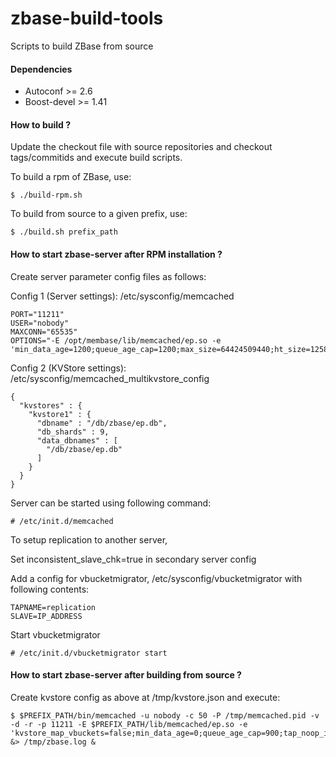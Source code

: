 zbase-build-tools
=================

Scripts to build ZBase from source

#### Dependencies
 * Autoconf >= 2.6
 * Boost-devel >= 1.41

#### How to build ?

Update the checkout file with source repositories and checkout tags/commitids and execute build scripts.

To build a rpm of ZBase, use:

    $ ./build-rpm.sh

To build from source to a given prefix, use:

    $ ./build.sh prefix_path

#### How to start zbase-server after RPM installation ?

Create server parameter config files as follows:

Config 1 (Server settings): /etc/sysconfig/memcached

    PORT="11211"
    USER="nobody"
    MAXCONN="65535"
    OPTIONS="-E /opt/membase/lib/memcached/ep.so -e 'min_data_age=1200;queue_age_cap=1200;max_size=64424509440;ht_size=12582917;chk_max_items=500000;chk_period=3600;keep_closed_chks=true;restore_file_checks=false;restore_mode=false;inconsistent_slave_chk=false;ht_locks=100000;tap_keepalive=600;max_evict_entries=2000000;kvstore_config_file=/etc/sysconfig/memcached_multikvstore_config'"

Config 2 (KVStore settings): /etc/sysconfig/memcached_multikvstore_config

    {
      "kvstores" : {
        "kvstore1" : {
          "dbname" : "/db/zbase/ep.db",
          "db_shards" : 9,
          "data_dbnames" : [
            "/db/zbase/ep.db"
          ]
        }
      }
    }
    
Server can be started using following command:

    # /etc/init.d/memcached
    
To setup replication to another server, 

Set inconsistent_slave_chk=true in secondary server config
    
Add a config for vbucketmigrator, /etc/sysconfig/vbucketmigrator with following contents:

    TAPNAME=replication
    SLAVE=IP_ADDRESS
    
Start vbucketmigrator

    # /etc/init.d/vbucketmigrator start


#### How to start zbase-server after building from source ?

Create kvstore config as above at /tmp/kvstore.json and execute:

    $ $PREFIX_PATH/bin/memcached -u nobody -c 50 -P /tmp/memcached.pid -v -d -r -p 11211 -E $PREFIX_PATH/lib/memcached/ep.so -e 'kvstore_map_vbuckets=false;min_data_age=0;queue_age_cap=900;tap_noop_interval=800;chk_max_items=5000000;keep_closed_chks=true;restore_file_checks=false;inconsistent_slave_chk=false;tap_keepalive=600;ht_locks=1000;kvstore_config_file=/tmp/kvstore.json' &> /tmp/zbase.log &
